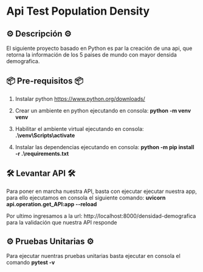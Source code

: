 
# Api Test Population Density

## ⚙️ Descripción ⚙️

El siguiente proyecto basado en Python es par la creación de una api, que retorna la información de los 5 paises de mundo con mayor densida demografica.

## 📦 Pre-requisitos 📦

1) Instalar python https://www.python.org/downloads/

2) Crear un ambiente en python ejecutando en consola: 
    **python -m venv venv**

3) Habilitar el ambiente virtual ejecutando en consola:
   **.\venv\Scripts\activate**

4) Instalar las dependencias ejecutando en consola:
    **python -m pip install -r .\requirements.txt**
    

## 🛠️ Levantar API 🛠️

Para poner en marcha nuestra API, basta con ejecutar ejecutar nuestra app, para ello ejecutamos en consola el siguiente comando: 
   **uvicorn api.operation.get_API:app --reload**

 Por ultimo ingresamos a la url: http://localhost:8000/densidad-demografica para la validación que nuestra API responde

 ## ⚙️ Pruebas Unitarias ⚙️

Para ejecutar nuentras pruebas unitarias basta ejecutar en consola el comando **pytest -v** 

